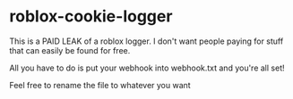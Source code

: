 # roblox-cookie-logger
This is a PAID LEAK of a roblox logger. I don't want people paying for stuff that can easily be found for free.

All you have to do is put your webhook into webhook.txt and you're all set!

Feel free to rename the file to whatever you want
